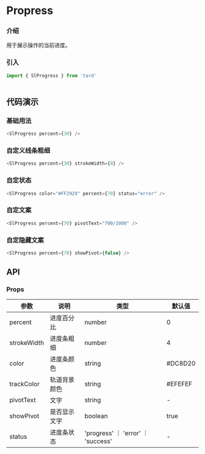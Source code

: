 # Propress
### 介绍
用于展示操作的当前进度。
### 引入
```js
import { SlProgress } from 'tard'
        
```
## 代码演示
### 基础用法
```js
<SlProgress percent={30} />
```
### 自定义线条粗细
```js
<SlProgress percent={30} strokeWidth={8} />
```
### 自定状态
```js
<SlProgress color="#FF2929" percent={70} status="error" />
```

### 自定文案
```js
<SlProgress percent={70} pivotText="700/1000" />
```

### 自定隐藏文案
```js
<SlProgress percent={70} showPivot={false} />
```
## API
### Props
|  参数   | 说明  | 类型 | 默认值 |
|  ----  | ----  | ---- | ---- |
| percent | 进度百分比 | number | 0 |
| strokeWidth | 进度条粗细 | number | 4 |
| color | 进度条颜色 | string | #DC8D20 |
| trackColor | 轨道背景颜色 | string | #EFEFEF |
| pivotText | 文字 | string | - |
| showPivot | 是否显示文字 | boolean | true |
| status | 进度条状态 | 'progress' ｜ 'error' ｜ 'success' | - |